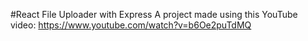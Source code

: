 #React File Uploader with Express
A project made using this YouTube video: https://www.youtube.com/watch?v=b6Oe2puTdMQ